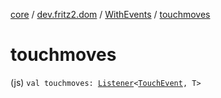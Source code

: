 [core](../../index.md) / [dev.fritz2.dom](../index.md) / [WithEvents](index.md) / [touchmoves](./touchmoves.md)

# touchmoves

(js) `val touchmoves: `[`Listener`](../-listener/index.md)`<`[`TouchEvent`](https://kotlinlang.org/api/latest/jvm/stdlib/org.w3c.dom/-touch-event/index.html)`, T>`
